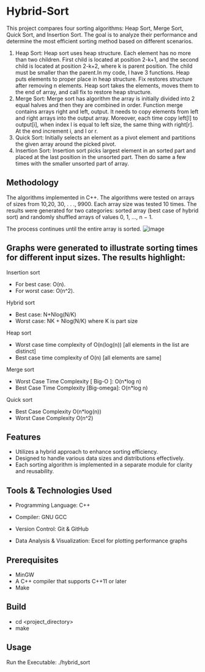 # Hybrid-Sort

This project compares four sorting algorithms: Heap Sort, Merge Sort, Quick Sort, and Insertion Sort. The goal is to analyze their performance and determine the most efficient sorting method based on different scenarios.
1. Heap Sort:
Heap sort uses heap structure. Each element  has  no more than two children. First child is located at position 2-k+1, and the second child is located at position 2-k+2, where k is parent position. The child must be smaller than  the parent.In my code, I have 3 functions. Heap puts elements to proper place in heap structure. Fix restores structure after removing n elements. Heap sort takes the elements, moves them to the end of array, and call fix to restore heap structure.
2. Merge Sort:
Merge sort has algorithm the array is initially divided into 2 equal halves and then they are combined in order. Function merge contains arrays right and left, output. It needs to copy elements from left and right arrays into the output array. Moreover, each time copy left[l] to output[i], when index l is equal to left size, the same thing with right[r].  At the end increment i, and l or r. 
3. Quick Sort:
Initially selects an element as a pivot element and partitions the given array around the picked pivot.
4. Insertion Sort:
Insertion sort picks largest element in an sorted part and placed at the last position in the unsorted part. Then do same a few times with the smaller unsorted part of array.

## Methodology 
The algorithms implemented in C++.  The algorithms were tested on arrays of sizes from 10,20, 30, . . ., 9900. Each array size was tested 10 times. The results were generated for two categories: sorted array (best case of hybrid sort) and randomly shuffled arrays of values 0, 1, ..., n − 1.

The process continues until the entire array is sorted.
![image](https://github.com/user-attachments/assets/dfc266e4-b594-48f1-9082-2c9e00c22af6)

## Graphs were generated to illustrate sorting times for different input sizes. The results highlight:

Insertion sort
- For best case: O(n).
- For worst case: O(n^2). 

Hybrid sort
- Best case:  N+Nlog(N/K)  
- Worst case: NK + Nlog(N/K) 
where K is part size

Heap sort
- Worst case time complexity of O(n(log(n)) [all elements in the list are distinct] 
- Best case time complexity of O(n) [all elements are same]

Merge sort
- Worst Case Time Complexity [ Big-O ]: O(n*log n)
- Best Case Time Complexity [Big-omega]: O(n*log n)

Quick sort
- Best Case Complexity O(n*log(n))
- Worst Case Complexity O(n^2)


## Features

-  Utilizes a hybrid approach to enhance sorting efficiency.
-  Designed to handle various data sizes and distributions effectively.
-  Each sorting algorithm is implemented in a separate module for clarity and reusability.

## Tools & Technologies Used

- Programming Language: C++

- Compiler: GNU GCC 

- Version Control: Git & GitHub

- Data Analysis & Visualization: Excel for plotting performance graphs

## Prerequisites
- MinGW 
- A C++ compiler that supports C++11 or later
- Make

## Build
- cd  <project_directory>
- make

## Usage
Run the Executable:
./hybrid_sort


